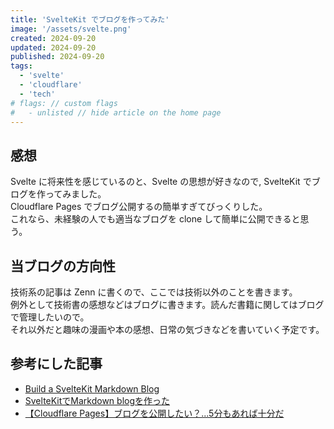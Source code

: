 ```yaml
---
title: 'SvelteKit でブログを作ってみた'
image: '/assets/svelte.png'
created: 2024-09-20
updated: 2024-09-20
published: 2024-09-20
tags:
  - 'svelte'
  - 'cloudflare'
  - 'tech'
# flags: // custom flags
#   - unlisted // hide article on the home page
---
```


## 感想

Svelte に将来性を感じているのと、Svelte の思想が好きなので, SvelteKit でブログを作ってみました。  
Cloudflare Pages でブログ公開するの簡単すぎてびっくりした。  
これなら、未経験の人でも適当なブログを clone して簡単に公開できると思う。  

## 当ブログの方向性  

技術系の記事は Zenn に書くので、ここでは技術以外のことを書きます。  
例外として技術書の感想などはブログに書きます。読んだ書籍に関してはブログで管理したいので。  
それ以外だと趣味の漫画や本の感想、日常の気づきなどを書いていく予定です。  

## 参考にした記事  

- [Build a SvelteKit Markdown Blog](https://joyofcode.xyz/sveltekit-markdown-blog)  
- [SvelteKitでMarkdown blogを作った](https://coban.jp/blog/sveltekit-markdown-blog)  
- [【Cloudflare Pages】ブログを公開したい？...5分もあれば十分だ](https://zenn.dev/rivine/articles/2023-06-23-deploy-hugo-to-cloudflare-pages)  
